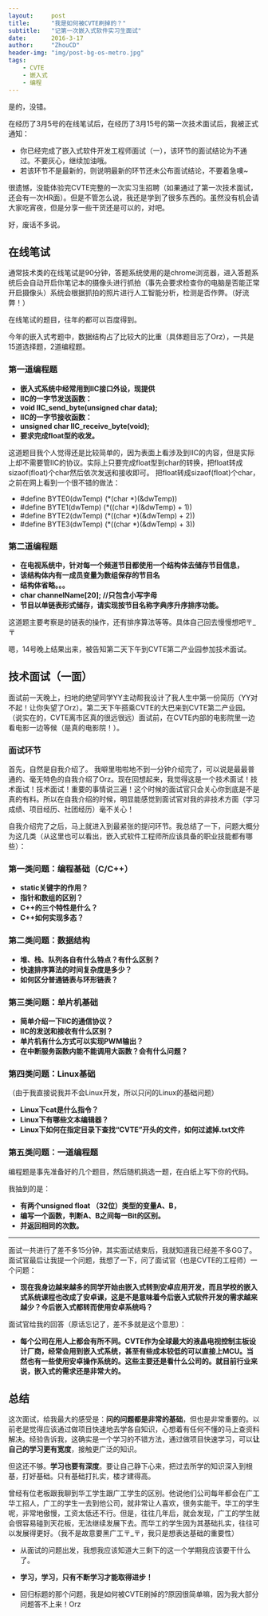 ```yaml
---
layout:     post
title:      "我是如何被CVTE刷掉的？"
subtitle:   "记第一次嵌入式软件实习生面试"
date:       2016-3-17
author:     "ZhouCD"
header-img: "img/post-bg-os-metro.jpg"
tags:
    - CVTE
    - 嵌入式
    - 编程
---
```


是的，没错。

在经历了3月5号的在线笔试后，在经历了3月15号的第一次技术面试后，我被正式通知：	


- 你已经完成了嵌入式软件开发工程师面试（一），该环节的面试结论为不通过。不要灰心，继续加油哦。
- 若该环节不是最新的，则说明最新的环节还未公布面试结论，不要着急噢~

很遗憾，没能体验完CVTE完整的一次实习生招聘（如果通过了第一次技术面试，还会有一次HR面）。但是不管怎么说，我还是学到了很多东西的。虽然没有机会请大家吃宵夜，但是分享一些干货还是可以的，对吧。

好，废话不多说。

## 在线笔试 ###

通常技术类的在线笔试是90分钟，答题系统使用的是chrome浏览器，进入答题系统后会自动开启你笔记本的摄像头进行抓拍（事先会要求检查你的电脑是否能正常开启摄像头）系统会根据抓拍的照片进行人工智能分析，检测是否作弊。（好流弊！）

在线笔试的题目，往年的都可以百度得到。

今年的嵌入式考题中，数据结构占了比较大的比重（具体题目忘了Orz），一共是15道选择题，2道编程题。

### 第一道编程题 ###

- **嵌入式系统中经常用到IIC接口外设，现提供** 
- **IIC的一字节发送函数：**
- **void IIC_send_byte(unsigned char data);** 
- **IIC的一字节接收函数：**
- **unsigned char IIC_receive_byte(void);**   
- **要求完成float型的收发。**

这道题目我个人觉得还是比较简单的，因为表面上看涉及到IIC的内容，但是实际上却不需要管IIC的协议。实际上只要完成float型到char的转换，把float转成sizaof(float)个char然后依次发送和接收即可。
把float转成sizaof(float)个char，之前在网上看到一个很不错的做法：

- #define BYTE0(dwTemp)   (*(char *)(&dwTemp))
- #define BYTE1(dwTemp)   (*((char *)(&dwTemp) + 1))
- #define BYTE2(dwTemp)   (*((char *)(&dwTemp) + 2))
- #define BYTE3(dwTemp)   (*((char *)(&dwTemp) + 3))


### 第二道编程题 ###

- **在电视系统中，针对每一个频道节目都使用一个结构体去储存节目信息，**
- **该结构体内有一成员变量为数组保存的节目名**
- **结构体省略。。。**
- **char channelName[20];	//只包含小写字母**
- **节目以单链表形式储存，请实现按节目名称字典序升序排序功能。**

这道题主要考察是的链表的操作，还有排序算法等等。具体自己回去慢慢想吧〒_〒

嗯，14号晚上结果出来，被告知第二天下午到CVTE第二产业园参加技术面试。

## 技术面试（一面）

面试前一天晚上，扫地的绝望同学YY主动帮我设计了我人生中第一份简历（YY对不起！让你失望了Orz）。第二天下午搭乘CVTE的大巴来到CVTE第二产业园。（说实在的，CVTE离市区真的很远很远）面试前，在CVTE内部的电影院里一边看电影一边等候（是真的电影院！）。


### 面试环节

首先，自然是自我介绍了。
我噼里啪啦地不到一分钟介绍完了，可以说是最最普通的、毫无特色的自我介绍了Orz。现在回想起来，我觉得这是一个技术面试！技术面试！技术面试！重要的事情说三遍！这个时候的面试官只会关心你到底是不是真的有料。所以在自我介绍的时候，明显能感觉到面试官对我的非技术方面（学习成绩、项目经历、社团经历）毫不关心！

自我介绍完了之后，马上就进入到最紧张的提问环节。我总结了一下，问题大概分为这几类（从这里也可以看出，嵌入式软件工程师所应该具备的职业技能都有哪些）：

### 第一类问题：编程基础（C/C++）

- **static关键字的作用？**
- **指针和数组的区别？**
- **C++的三个特性是什么？**
- **C++如何实现多态？**

### 第二类问题：数据结构

- **堆、栈、队列各自有什么特点？有什么区别？**
- **快速排序算法的时间复杂度是多少？**
- **如何区分普通链表与环形链表？**

### 第三类问题：单片机基础

- **简单介绍一下IIC的通信协议？**
- **IIC的发送和接收有什么区别？**
- **单片机有什么方式可以实现PWM输出？**
- **在中断服务函数内能不能调用大函数？会有什么问题？**

### 第四类问题：Linux基础

（由于我直接说我并不会Linux开发，所以只问的Linux的基础问题）

- **Linux下cat是什么指令？**
- **Linux下有哪些文本编辑器？**
- **Linux下如何在指定目录下查找“CVTE”开头的文件，如何过滤掉.txt文件**

### 第五类问题：一道编程题

编程题是事先准备好的几个题目，然后随机挑选一题，在白纸上写下你的代码。

我抽到的是：

- **有两个unsigned float （32位）类型的变量A、B，**
- **编写一个函数，判断A、B之间每一Bit的区别。**
- **并返回相同的次数。**

***

面试一共进行了差不多15分钟，其实面试结束后，我就知道我已经差不多GG了。面试官最后让我提一个问题，我想了一下，问了面试官（也是CVTE的工程师）一个问题：

- **现在我身边越来越多的同学开始由嵌入式转到安卓应用开发，而且学校的嵌入式系统课程也改成了安卓课，这是不是意味着今后嵌入式软件开发的需求越来越少？今后嵌入式都转而使用安卓系统吗？**


面试官给我的回答（原话忘记了，差不多就是这个意思）：

- **每个公司在用人上都会有所不同。CVTE作为全球最大的液晶电视控制主板设计厂商，经常会用到嵌入式系统，甚至有些成本较低的可以直接上MCU。当然也有一些使用安卓操作系统的。这些主要还是看什么公司的。就目前行业来说，嵌入式的需求还是非常大的。**


## 总结 ##
这次面试，给我最大的感受是：**问的问题都是非常的基础**，但也是非常重要的。以前老是觉得应该通过做项目快速地去学各自知识，心想着有任何不懂的马上查资料解决。经验告诉我，这确实是一个学习的不错方法，通过做项目快速学习，可以**让自己的学习更有宽度**，接触更广泛的知识。

但这还不够。**学习也要有深度**。要让自己静下心来，把过去所学的知识深入到根基，打好基础。只有基础打扎实，楼才建得高。

曾经有位老板跟我聊到华工学生跟广工学生的区别。他说他们公司每年都会在广工华工招人，广工的学生一去到他公司，就非常让人喜欢，很务实能干。华工的学生呢，非常地傲慢，工资太低还不行。但是，往往几年后，就会发现，广工的学生就会很容易碰到天花板，无法继续发展下去。而华工的学生因为其基础扎实，往往可以发展得更好。（我不是故意要黑广工〒_〒，我只是想表达基础的重要性）


- 从面试的问题出发，我想我应该知道大三剩下的这一个学期我应该要干什么了。

- **学习，学习，只有不断学习才能取得进步！**

- 回归标题的那个问题，我是如何被CVTE刷掉的?原因很简单嘛，因为我大部分问题答不上来！Orz

